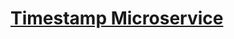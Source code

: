 # [Timestamp Microservice](https://www.freecodecamp.org/learn/apis-and-microservices/apis-and-microservices-projects/timestamp-microservice)
